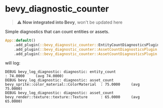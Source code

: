 # bevy_diagnostic_counter

> :warning: **Now integrated into Bevy**, won't be updated here

Simple diagnostics that can count entities or assets.

```rust
App::default()
    .add_plugin(::bevy_diagnostic_counter::EntityCountDiagnosticsPlugin)
    .add_plugin(::bevy_diagnostic_counter::AssetCountDiagnosticsPlugin::<ColorMaterial>::default())
    .add_plugin(::bevy_diagnostic_counter::AssetCountDiagnosticsPlugin::<Texture>::default())
```

will log:
```
DEBUG bevy_log_diagnostic: diagnostic: entity_count                                            : 74.0000     (avg 74.0000)
DEBUG bevy_log_diagnostic: diagnostic: asset_count bevy_sprite::color_material::ColorMaterial  : 75.0000     (avg 75.0000)
DEBUG bevy_log_diagnostic: diagnostic: asset_count bevy_render::texture::texture::Texture      : 65.0000     (avg 65.0000)
```

